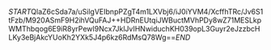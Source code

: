 $START$QlaZ6cSda7a/uSilgVEIbnpPZgT4m1LXVbj6/iJ0iYVM4/XcffhTRc/Jv6S1tFzb/M920ASmF9H2ihVQuFAJ++HDRnEUtqiJWBuctMVhPDy8wZ71MESLkpWMThbqog6E9iR8yrPewI9Ncx7JklJvIHNwiduchKH039opL3Guyr2eJzzbcHLKy3eBjAkcYUoKh2YXk5J4p6kz6RdMsQ78Wg==$END$